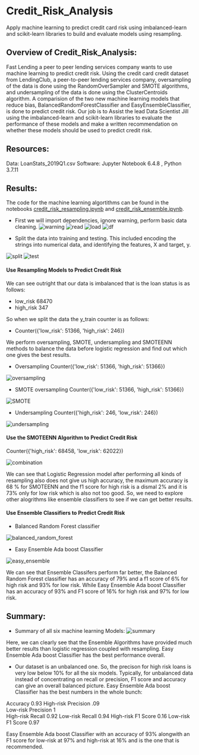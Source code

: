 # Credit_Risk_Analysis
Apply machine learning to predict credit card risk using imbalanced-learn and scikit-learn libraries to build and evaluate models using resampling.

## Overview of Credit_Risk_Analysis:
Fast Lending a peer to peer lending services company wants to use machine learning to predict credit risk. Using the credit card credit dataset from LendingClub, a peer-to-peer lending services company, oversampling of the data is done using the RandomOverSampler and SMOTE algorithms, and undersampling of the data is done using the ClusterCentroids algorithm. A comparision of the two new machine learning models that reduce bias, BalancedRandomForestClassifier and EasyEnsembleClassifier, is done to predict credit risk. Our job is to  Assist the lead Data Scientist Jill using the imbalanced-learn and scikit-learn libraries to evaluate the performance of these models and make a written recommendation on whether these models should be used to predict credit risk.

## Resources:
Data: LoanStats_2019Q1.csv
Software: Jupyter Notebook 6.4.8 , Python 3.7.11 

## Results:
The code for the machine learning algortithms can be found in the notebooks [credit_risk_resampling.ipynb]() and [credit_risk_ensemble.ipynb]().

* First we will import dependencies, ignore warning, perform basic data cleaning.
![warning](?raw=true)
![read](?raw=true)
![load](?raw=true)
![df](?raw=true)

* Split the data into training and testing. This included encoding the strings into numerical data, and identifying the features, X and target, y.

![split](?raw=true)
![test](?raw=true)


#### Use Resampling Models to Predict Credit Risk
We can see outright that our data is imbalanced that is the loan status is as follows:
* low_risk     68470
* high_risk      347

So when we split the data the y_train counter is as follows:
* Counter({'low_risk': 51366, 'high_risk': 246})

We perform oversampling, SMOTE, undersampling and SMOTEENN methods to balance the data before logistic regression and find out which one gives the best results.
* Oversampling 
Counter({'low_risk': 51366, 'high_risk': 51366})

![oversampling](?raw=true)

* SMOTE oversampling
Counter({'low_risk': 51366, 'high_risk': 51366})

![SMOTE](?raw=true)

* Undersampling
Counter({'high_risk': 246, 'low_risk': 246})

![undersampling](?raw=true)


#### Use the SMOTEENN Algorithm to Predict Credit Risk
Counter({'high_risk': 68458, 'low_risk': 62022})

![combination](?raw=true)

We can see that Logistic Regression model after performing all kinds of resampling also does not give us high accuracy, the maximum accuracy is 68 % for SMOTEENN and the f1 score for high risk is a dismal 2% and  it is 73% only for low risk which is also not too good. So, we need to explore other alogrithms like ensemble classifiers to see if we can get better results.

#### Use Ensemble Classifiers to Predict Credit Risk
* Balanced Random Forest classifier

![balanced_random_forest](?raw=true)

* Easy Ensemble Ada boost Classifier

![easy_ensemble](?raw=true)

We can see that Ensemble Classifers perform far better, the Balanced Random Forest classifier has an accuracy of 79% and a f1 score of 6% for high risk and 93% for low risk. While Easy Ensemble Ada boost Classifier has an accuracy of 93% and F1 score of 16% for high risk and 97% for low risk.

## Summary:

* Summary of all six machine learning Models:
![summary](?raw=true)

Here, we can clearly see that the Ensemble Algorithms have provided much better results than logistic regression coupled with resampling. Easy Ensemble Ada boost Classifier has the best performance overall.

* Our dataset is an unbalanced one. So, the precison for high risk loans is very low below 10% for all the six models. Typically, for unbalanced data instead of concentrating on recall or precision, F1 score and accuracy can give an overall balanced picture. Easy Ensemble Ada boost Classifier has the best numbers in the whole bunch:

Accuracy                0.93
High-risk Precision	     .09	
Low-risk Precision         1				
High-risk Recall	    0.92
Low-risk Recall	        0.94
High-risk F1 Score 	    0.16
Low-risk F1 Score       0.97

Easy Ensemble Ada boost Classifier with an accuracy of 93% alongwith an F1 score for low-risk at 97% and high-risk at 16% and is the one that is recommended.

 


